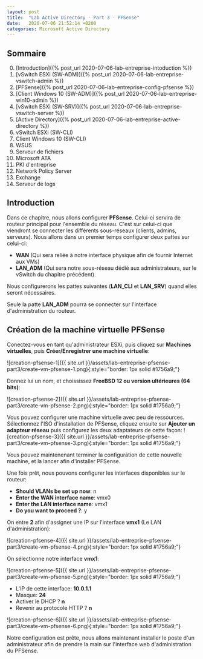 ```yaml
---
layout: post
title:  "Lab Active Directory - Part 3 - PFSense"
date:   2020-07-06 21:52:14 +0200
categories: Microsoft Active Directory
---
```



## Sommaire

0. [Introduction]({% post_url 2020-07-06-lab-entreprise-intoduction %})
1. [vSwitch ESXi (SW-ADM)]({% post_url 2020-07-06-lab-entreprise-vswitch-admin %})
2. [PFSense]({% post_url 2020-07-06-lab-entreprise-config-pfsense %})
3. [Client Windows 10 (SW-ADM)]({% post_url 2020-07-06-lab-entreprise-win10-admin %})
4. [vSwitch ESXi (SW-SRV)]({% post_url 2020-07-06-lab-entreprise-vswitch-server %})
5. [Active Directory]({% post_url 2020-07-06-lab-entreprise-active-directory %})
6. vSwitch ESXi (SW-CLI)
7. Client Windows 10 (SW-CLI)
8. WSUS
9. Serveur de fichiers
10. Microsoft ATA
11. PKI d'entreprise
12. Network Policy Server
13. Exchange
14. Serveur de logs

## Introduction

Dans ce chapitre, nous allons configurer **PFSense**. Celui-ci servira de routeur principal pour l'ensemble du réseau. C'est sur celui-ci que viendront se connecter les différents sous-réseaux (clients, admins, serveurs).
Nous allons dans un premier temps configurer deux pattes sur celui-ci: 
- **WAN** (Qui sera reliée à notre interface physique afin de fournir Internet aux VMs)
- **LAN_ADM** (Qui sera notre sous-réseau dédié aux administrateurs, sur le vSwitch du chapitre précédent).

Nous configurerons les pattes suivantes (**LAN_CLI** et **LAN_SRV**) quand elles seront nécessaires.

Seule la patte **LAN_ADM** pourra se connecter sur l'interface d'administration du routeur.

## Création de la machine virtuelle PFSense

Conectez-vous en tant qu'administrateur ESXi, puis cliquez sur **Machines virtuelles**, puis **Créer/Enregistrer une machine virtuelle**:

![creation-pfsense-1]({{ site.url }}/assets/lab-entreprise-pfsense-part3/create-vm-pfsense-1.png){:style="border: 1px solid #1756a9;"}

Donnez lui un nom, et choississez **FreeBSD 12 ou version ultérieures (64 bits)**:

![creation-pfsense-2]({{ site.url }}/assets/lab-entreprise-pfsense-part3/create-vm-pfsense-2.png){:style="border: 1px solid #1756a9;"}

Vous pouvez configurer une machine virtuelle avec peu de ressources. Sélectionnez l'ISO d'installation de PFSense, cliquez ensuite sur **Ajouter un adapteur réseau** puis configurez les deux adaptateurs de cette façon:
![creation-pfsense-3]({{ site.url }}/assets/lab-entreprise-pfsense-part3/create-vm-pfsense-3.png){:style="border: 1px solid #1756a9;"}

Vous pouvez maintenenant terminer la configuration de cette nouvelle machine, et la lancer afin d'installer PFSense.

Une fois prêt, nous pouvons configurer les interfaces disponibles sur le routeur:

- **Should VLANs be set up now**: n
- **Enter the WAN interface name**: vmx0
- **Enter the LAN interface name**: vmx1
- **Do you want to proceed ?**: y

On entre **2** afin d'assigner une IP sur l'interface **vmx1** (Le LAN d'administration):

![creation-pfsense-4]({{ site.url }}/assets/lab-entreprise-pfsense-part3/create-vm-pfsense-4.png){:style="border: 1px solid #1756a9;"}

On sélectionne notre interface **vmx1**:

![creation-pfsense-5]({{ site.url }}/assets/lab-entreprise-pfsense-part3/create-vm-pfsense-5.png){:style="border: 1px solid #1756a9;"}


- L'IP de cette interface: **10.0.1.1**
- Masque: **24**
- Activer le DHCP ? **n**
- Revenir au protocole HTTP ? **n**

![creation-pfsense-6]({{ site.url }}/assets/lab-entreprise-pfsense-part3/create-vm-pfsense-6.png){:style="border: 1px solid #1756a9;"}

Notre configuration est prête, nous allons maintenant installer le poste d'un administrateur afin de prendre la main sur l'interface web d'administration du PFSense.